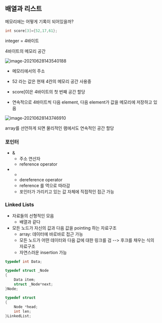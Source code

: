  

## 배열과 리스트

메모리에는 어떻게 기록이 되어있을까?

``` c++
int score[3]={52,17,61};
```

integer = 4바이트

4바이트의 메모리 공간

![image-20210628143540188](C:\Users\MIN\TIL\data_structure\0628.assets\image-20210628143540188.png)

- 메모리에서의 주소
- 52 라는 값은 현재 4칸의 메모리 공간 사용중

- score[0]은 4바이트의 첫 번째 공간 할당
- 연속적으로 4바이트씩 다음 element, 다음 element가 값을 메모리에 저장하고 있음

![image-20210628143746910](C:\Users\MIN\TIL\data_structure\0628.assets\image-20210628143746910.png)

array를 선언하게 되면 물리적인 램에서도 연속적인 공간 할당



### 포인터

- &
  - 주소 연산자
  - reference operator
- *
  - dereference operator
  - reference 를 역으로 따라감
  - 포인터가 가리키고 있는 값 자체에 직접적인 접근 가능





### Linked Lists

- 자료들의 선형적인 모음
  - 배열과 같다
- 모든 노드가 자신의 값과 다음 값을 pointing 하는 자료구조
  - array: 데이터에 바로바로 접근 가능
  - 모든 노드가 어떤 데이터와 다음 값에 대한 링크를 검 --> 후크를 채우는 식의 자료구조
  - 자연스러운 insertion 가능

```c++
typedef int Data;

typedef struct _Node
{
    Data item;
    struct _Node*next;
}Node;
   
typedef struct
{
    Node *head;
    int len;
}LinkedList;
```





